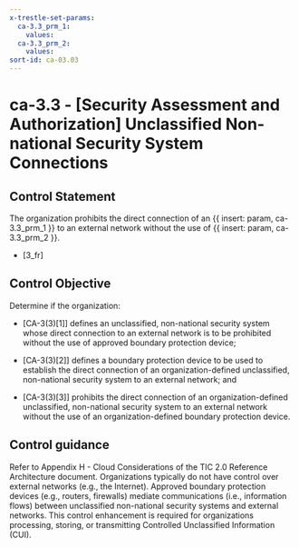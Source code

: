 ```yaml
---
x-trestle-set-params:
  ca-3.3_prm_1:
    values:
  ca-3.3_prm_2:
    values:
sort-id: ca-03.03
---
```


# ca-3.3 - \[Security Assessment and Authorization\] Unclassified Non-national Security System Connections

## Control Statement

The organization prohibits the direct connection of an {{ insert: param, ca-3.3_prm_1 }} to an external network without the use of {{ insert: param, ca-3.3_prm_2 }}.

- \[3_fr\]

## Control Objective

Determine if the organization:

- \[CA-3(3)[1]\] defines an unclassified, non-national security system whose direct connection to an external network is to be prohibited without the use of approved boundary protection device;

- \[CA-3(3)[2]\] defines a boundary protection device to be used to establish the direct connection of an organization-defined unclassified, non-national security system to an external network; and

- \[CA-3(3)[3]\] prohibits the direct connection of an organization-defined unclassified, non-national security system to an external network without the use of an organization-defined boundary protection device.

## Control guidance

Refer to Appendix H - Cloud Considerations of the TIC 2.0 Reference Architecture document.
Organizations typically do not have control over external networks (e.g., the Internet). Approved boundary protection devices (e.g., routers, firewalls) mediate communications (i.e., information flows) between unclassified non-national security systems and external networks. This control enhancement is required for organizations processing, storing, or transmitting Controlled Unclassified Information (CUI).
